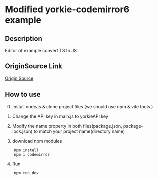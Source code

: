 # Modified yorkie-codemirror6 example

## Description 
Editor of example convert TS to JS 

## OriginSource Link
[Origin Source](https://github.com/yorkie-team/yorkie-js-sdk/tree/main/examples/vanilla-codemirror6)

## How to use

0. Install nodeJs & clone project files
(we should use npm & vite tools )

1. Change the API key in main.js to yorkieAPI key

2. Modify the name property in both files(package.json, package-lock.json) to match your project name(directory name)

3. download npm modules
```
    npm install
    npm i codemirror
```
4. Run
```
    npm run dev
```